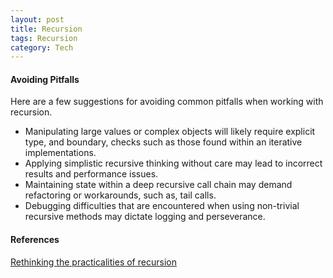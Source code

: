 ```yaml
---
layout: post
title: Recursion
tags: Recursion
category: Tech
---
```


#### Avoiding Pitfalls ####

Here are a few suggestions for avoiding common pitfalls when working with recursion.  

- Manipulating large values or complex objects will likely require explicit type, and boundary, checks such as those found within an iterative implementations.  
- Applying simplistic recursive thinking without care  may lead to incorrect results and performance issues.  
- Maintaining state within a deep recursive call chain may demand refactoring or workarounds, such as, tail calls.  
- Debugging difficulties that are encountered when using  non-trivial recursive methods may dictate logging and perseverance.  

#### References ####
[Rethinking the practicalities of recursion](https://www.simple-talk.com/dotnet/.net-framework/rethinking-the-practicalities-of-recursion)

